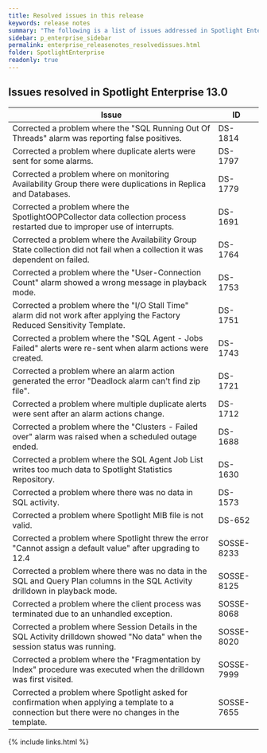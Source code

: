 ```yaml
---
title: Resolved issues in this release
keywords: release notes
summary: "The following is a list of issues addressed in Spotlight Enterprise 13.0"
sidebar: p_enterprise_sidebar
permalink: enterprise_releasenotes_resolvedissues.html
folder: SpotlightEnterprise
readonly: true
---
```




## Issues resolved in Spotlight Enterprise 13.0

Issue | ID
------|---
Corrected a problem where the "SQL Running Out Of Threads" alarm was reporting false positives. | DS-1814
Corrected a problem where duplicate alerts were sent for some alarms. | DS-1797
Corrected a problem where on monitoring Availability Group there were duplications in Replica and Databases. | DS-1779
Corrected a problem where the SpotlightOOPCollector data collection process restarted due to improper use of interrupts. | DS-1691
Corrected a problem where the Availability Group State collection did not fail when a collection it was dependent on failed. | DS-1764
Corrected a problem where the "User-Connection Count" alarm showed a wrong message in playback mode. | DS-1753
Corrected a problem where the "I/O Stall Time" alarm did not work after applying the Factory Reduced Sensitivity Template. | DS-1751 
Corrected a problem where the "SQL Agent - Jobs Failed" alerts were re-sent when alarm actions were created. | DS-1743
Corrected a problem where an alarm action generated the error "Deadlock alarm can't find zip file". | DS-1721
Corrected a problem where multiple duplicate alerts were sent after an alarm actions change. | DS-1712
Corrected a problem where the "Clusters - Failed over" alarm was raised when a scheduled outage ended. | DS-1688
Corrected a problem where the SQL Agent Job List writes too much data to Spotlight Statistics Repository. | DS-1630
Corrected a problem where there was no data in SQL activity. | DS-1573
Corrected a problem where Spotlight MIB file is not valid. | DS-652
Corrected a problem where Spotlight threw the error "Cannot assign a default value" after upgrading to 12.4 | SOSSE-8233
Corrected a problem where there was no data in the SQL and Query Plan columns in the SQL Activity drilldown in playback mode. | SOSSE-8125
Corrected a problem where the client process was terminated due to an unhandled exception. | SOSSE-8068
Corrected a problem where Session Details in the SQL Activity drilldown showed "No data" when the session status was running. | SOSSE-8020
Corrected a problem where the "Fragmentation by Index" procedure was executed when the drilldown was first visited. | SOSSE-7999
Corrected a problem where Spotlight asked for confirmation when applying a template to a connection but there were no changes in the template.  | SOSSE-7655

{% include links.html %}
